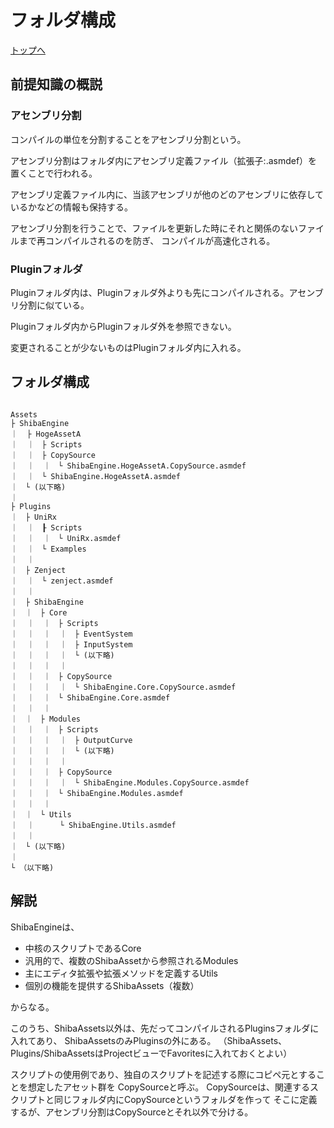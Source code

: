 # フォルダ構成

[トップへ](./../../index.md)

## 前提知識の概説

### アセンブリ分割

コンパイルの単位を分割することをアセンブリ分割という。

アセンブリ分割はフォルダ内にアセンブリ定義ファイル（拡張子:.asmdef）を置くことで行われる。

アセンブリ定義ファイル内に、当該アセンブリが他のどのアセンブリに依存しているかなどの情報も保持する。

アセンブリ分割を行うことで、ファイルを更新した時にそれと関係のないファイルまで再コンパイルされるのを防ぎ、
コンパイルが高速化される。

### Pluginフォルダ

Pluginフォルダ内は、Pluginフォルダ外よりも先にコンパイルされる。アセンブリ分割に似ている。

Pluginフォルダ内からPluginフォルダ外を参照できない。

変更されることが少ないものはPluginフォルダ内に入れる。

## フォルダ構成

```

Assets
├ ShibaEngine
｜  ├ HogeAssetA
｜  ｜　├ Scripts 
｜  ｜　├ CopySource
｜  ｜  ｜　└ ShibaEngine.HogeAssetA.CopySource.asmdef 
｜  ｜　└ ShibaEngine.HogeAssetA.asmdef 
｜　└ (以下略)
｜
├ Plugins
｜　├ UniRx
｜  ｜　┠ Scripts 
｜  ｜  ｜　└ UniRx.asmdef 
｜  ｜　└ Examples
｜  ｜
｜　├ Zenject
｜  ｜　└ zenject.asmdef 
｜  ｜
｜　├ ShibaEngine
｜　｜　├ Core
｜  ｜  ｜　├ Scripts
｜  ｜  ｜  ｜　├ EventSystem 
｜  ｜  ｜  ｜　├ InputSystem 
｜  ｜  ｜  ｜　└ (以下略)
｜  ｜  ｜  ｜
｜  ｜  ｜　├ CopySource
｜  ｜  ｜  ｜　└ ShibaEngine.Core.CopySource.asmdef 
｜  ｜  ｜　└ ShibaEngine.Core.asmdef
｜  ｜  ｜
｜　｜　├ Modules
｜  ｜  ｜　├ Scripts
｜  ｜  ｜  ｜　├ OutputCurve
｜  ｜  ｜  ｜　└ (以下略)
｜  ｜  ｜  ｜
｜  ｜  ｜　├ CopySource
｜  ｜  ｜  ｜　└ ShibaEngine.Modules.CopySource.asmdef 
｜  ｜  ｜　└ ShibaEngine.Modules.asmdef
｜  ｜  ｜
｜　｜　└ Utils
｜  ｜  　  └ ShibaEngine.Utils.asmdef
｜  ｜
｜　└ (以下略)
｜
└ （以下略)

```

## 解説

ShibaEngineは、

- 中核のスクリプトであるCore
- 汎用的で、複数のShibaAssetから参照されるModules
- 主にエディタ拡張や拡張メソッドを定義するUtils
- 個別の機能を提供するShibaAssets（複数）

からなる。

このうち、ShibaAssets以外は、先だってコンパイルされるPluginsフォルダに入れてあり、
ShibaAssetsのみPluginsの外にある。
（ShibaAssets、Plugins/ShibaAssetsはProjectビューでFavoritesに入れておくとよい）

スクリプトの使用例であり、独自のスクリプトを記述する際にコピペ元とすることを想定したアセット群を
CopySourceと呼ぶ。
CopySourceは、関連するスクリプトと同じフォルダ内にCopySourceというフォルダを作って
そこに定義するが、アセンブリ分割はCopySourceとそれ以外で分ける。

